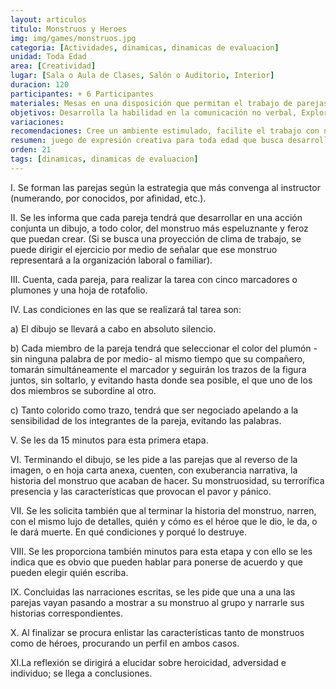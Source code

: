 ```yaml
---
layout: articulos
titulo: Monstruos y Heroes
img: img/games/monstruos.jpg
categoria: [Actividades, dinamicas, dinamicas de evaluacion]
unidad: Toda Edad
area: [Creatividad]
lugar: [Sala o Aula de Clases, Salón o Auditorio, Interior]
duracion: 120
participantes: + 6 Participantes
materiales: Mesas en una disposición que permitan el trabajo de parejas cara a cara, Plumones/marcadores de varios colores, cinco por cada pareja y Una hoja rotafolio por pareja.
objetivos: Desarrolla la habilidad en la comunicación no verbal, Explora la creatividad y la fantasía; Constituye una herramienta de diagnóstico para determinar el tipo de sentimiento que profesan los individuos hacia su trabajo, o también, la visualización que éstos hacen de su núcleo familiar.
variaciones: 
recomendaciones: Cree un ambiente estimulado, facilite el trabajo con narraciones y comentarios que estimulen la creatividad.
resumen: juego de expresión creativa para toda edad que busca desarrolla la habilidad en la comunicación no verbal, Explora la creatividad y la fantasía
orden: 21
tags: [dinamicas, dinamicas de evaluacion]
---
```

I. Se forman las parejas según la estrategia que más convenga al instructor (numerando, por conocidos, por afinidad, etc.).

II. Se les informa que cada pareja tendrá que desarrollar en una acción conjunta un dibujo, a todo color, del monstruo más espeluznante y feroz que puedan crear. (Si se busca una proyección de clima de trabajo, se puede dirigir el ejercicio por medio de señalar que ese monstruo representará a la organización laboral o familiar).

III. Cuenta, cada pareja, para realizar la tarea con cinco marcadores o plumones y una hoja de rotafolio.

IV. Las condiciones en las que se realizará tal tarea son:

a) El dibujo se llevará a cabo en absoluto silencio.

b) Cada miembro de la pareja tendrá que seleccionar el color del plumón -sin ninguna palabra de por medio- al mismo tiempo que su compañero, tomarán simultáneamente el marcador y seguirán los trazos de la figura juntos, sin soltarlo, y evitando hasta donde sea posible, el que uno de los dos miembros se subordine al otro.

c) Tanto colorido como trazo, tendrá que ser negociado apelando a la sensibilidad de los integrantes de la pareja, evitando las palabras.

V. Se les da 15 minutos para esta primera etapa.

VI. Terminando el dibujo, se les pide a las parejas que al reverso de la imagen, o en hoja carta anexa, cuenten, con exuberancia narrativa, la historia del monstruo que acaban de hacer. Su monstruosidad, su terrorífica presencia y las características que provocan el pavor y pánico.

VII. Se les solicita también que al terminar la historia del monstruo, narren, con el mismo lujo de detalles, quién y cómo es el héroe que le dio, le da, o le dará muerte. En qué condiciones y porqué lo destruye.

VIII. Se les proporciona también minutos para esta etapa y con ello se les indica que es obvio que pueden hablar para ponerse de acuerdo y que pueden elegir quién escriba.

IX. Concluidas las narraciones escritas, se les pide que una a una las parejas vayan pasando a mostrar a su monstruo al grupo y narrarle sus historias correspondientes.

X. Al finalizar se procura enlistar las características tanto de monstruos como de héroes, procurando un perfil en ambos casos.

XI.La reflexión se dirigirá a elucidar sobre heroicidad, adversidad e individuo; se llega a conclusiones.
